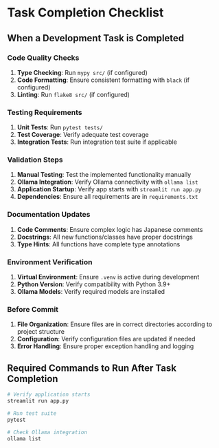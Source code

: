 # Task Completion Checklist

## When a Development Task is Completed

### Code Quality Checks
1. **Type Checking**: Run `mypy src/` (if configured)
2. **Code Formatting**: Ensure consistent formatting with `black` (if configured)
3. **Linting**: Run `flake8 src/` (if configured)

### Testing Requirements
1. **Unit Tests**: Run `pytest tests/` 
2. **Test Coverage**: Verify adequate test coverage
3. **Integration Tests**: Run integration test suite if applicable

### Validation Steps
1. **Manual Testing**: Test the implemented functionality manually
2. **Ollama Integration**: Verify Ollama connectivity with `ollama list`
3. **Application Startup**: Verify app starts with `streamlit run app.py`
4. **Dependencies**: Ensure all requirements are in `requirements.txt`

### Documentation Updates
1. **Code Comments**: Ensure complex logic has Japanese comments
2. **Docstrings**: All new functions/classes have proper docstrings
3. **Type Hints**: All functions have complete type annotations

### Environment Verification
1. **Virtual Environment**: Ensure `.venv` is active during development
2. **Python Version**: Verify compatibility with Python 3.9+
3. **Ollama Models**: Verify required models are installed

### Before Commit
1. **File Organization**: Ensure files are in correct directories according to project structure
2. **Configuration**: Verify configuration files are updated if needed
3. **Error Handling**: Ensure proper exception handling and logging

## Required Commands to Run After Task Completion
```bash
# Verify application starts
streamlit run app.py

# Run test suite  
pytest

# Check Ollama integration
ollama list
```